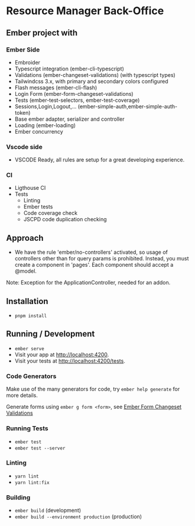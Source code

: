 # Resource Manager Back-Office

## Ember project with

### Ember Side

- Embroider
- Typescript integration (ember-cli-typescript)
- Validations (ember-changeset-validations) (with typescript types)
- Tailwindcss 3.x, with primary and secondary colors configured
- Flash messages (ember-cli-flash)
- Login Form (ember-form-changeset-validations)
- Tests (ember-test-selectors, ember-test-coverage)
- Sessions,Login,Logout,... (ember-simple-auth,ember-simple-auth-token)
- Base ember adapter, serializer and controller
- Loading (ember-loading)
- Ember concurrency

### Vscode side

- VSCODE Ready, all rules are setup for a great developing experience.

### CI

- Ligthouse CI
- Tests
  - Linting
  - Ember tests
  - Code coverage check
  - JSCPD code duplication checking

## Approach

- We have the rule 'ember/no-controllers' activated, so usage of controllers other than for query params is prohibited. Instead, you must create a component in 'pages'. Each component should accept a @model.

Note: Exception for the ApplicationController, needed for an addon.

## Installation

- `pnpm install`

## Running / Development

- `ember serve`
- Visit your app at [http://localhost:4200](http://localhost:4200).
- Visit your tests at [http://localhost:4200/tests](http://localhost:4200/tests).

### Code Generators

Make use of the many generators for code, try `ember help generate` for more details.

Generate forms using `ember g form <form>`, see [Ember Form Changeset Validations](https://github.com/TRIPTYK/ember-form-changeset-validations)

### Running Tests

- `ember test`
- `ember test --server`

### Linting

- `yarn lint`
- `yarn lint:fix`

### Building

- `ember build` (development)
- `ember build --environment production` (production)
